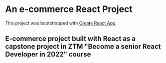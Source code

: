 # An e-commerce React Project

This project was bootstrapped with [Create React App](https://github.com/facebook/create-react-app).

## E-commerce project built with React as a capstone project in ZTM "Become a senior React Developer in 2022" course
